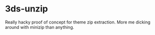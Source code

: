 # 3ds-unzip

Really hacky proof of concept for theme zip extraction. More me dicking around with minizip than anything.
